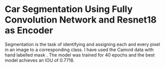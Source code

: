 # Car Segmentation Using Fully Convolution Network and Resnet18 as Encoder

Segmentation is the task of identifying and assigning each and every pixel in an image to a corresponding class. I have used the Camvid data with hand labelled mask . The model 
was trained for 40 epochs and the best model achieves an IOU of 0.7718.
